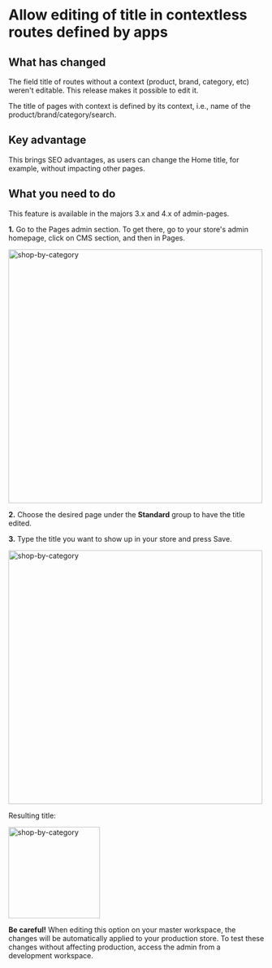 # Allow editing of title in contextless routes defined by apps
## What has changed
The field title of routes without a context (product, brand, category, etc) weren't editable. This release makes it possible to edit it.

The title of pages with context is defined by its context, i.e., name of the product/brand/category/search.

## Key advantage
This brings SEO advantages, as users can change the Home title, for example, without impacting other pages.

## What you need to do
This feature is available in the majors 3.x and 4.x of admin-pages.

__1.__ Go to the Pages admin section. To get there, go to your store's admin homepage, click on CMS section, and then in Pages. 

<img width=500 alt="shop-by-category" src="https://user-images.githubusercontent.com/12139385/62791754-3221f580-baa4-11e9-91ef-7254c201c290.png">

__2.__ Choose the desired page under the **Standard** group to have the title edited. 

__3.__ Type the title you want to show up in your store and press Save.

<img width=500 alt="shop-by-category" src="https://user-images.githubusercontent.com/12139385/62793723-9fd02080-baa8-11e9-9c44-b1126388dab8.png">

Resulting title:

<img width=180 alt="shop-by-category" src="https://user-images.githubusercontent.com/12139385/62793775-c9894780-baa8-11e9-885d-78f55fb12b9a.png">



**Be careful!** When editing this option on your master workspace, the changes will be automatically applied to your production store. To test these changes without affecting production, access the admin from a development workspace.

